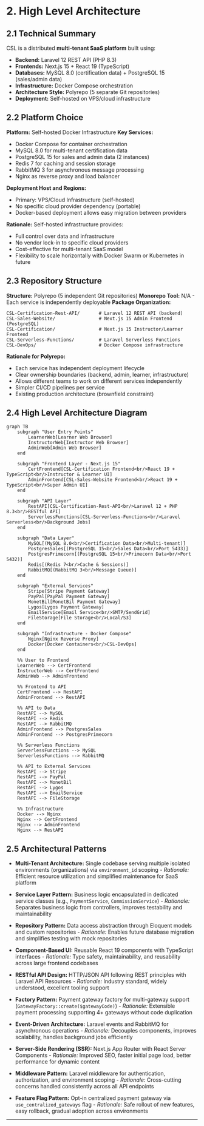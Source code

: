 # 2. High Level Architecture

## 2.1 Technical Summary

CSL is a distributed **multi-tenant SaaS platform** built using:
- **Backend:** Laravel 12 REST API (PHP 8.3)
- **Frontends:** Next.js 15 + React 19 (TypeScript)
- **Databases:** MySQL 8.0 (certification data) + PostgreSQL 15 (sales/admin data)
- **Infrastructure:** Docker Compose orchestration
- **Architecture Style:** Polyrepo (5 separate Git repositories)
- **Deployment:** Self-hosted on VPS/cloud infrastructure

## 2.2 Platform Choice

**Platform:** Self-hosted Docker Infrastructure
**Key Services:**
- Docker Compose for container orchestration
- MySQL 8.0 for multi-tenant certification data
- PostgreSQL 15 for sales and admin data (2 instances)
- Redis 7 for caching and session storage
- RabbitMQ 3 for asynchronous message processing
- Nginx as reverse proxy and load balancer

**Deployment Host and Regions:**
- Primary: VPS/Cloud Infrastructure (self-hosted)
- No specific cloud provider dependency (portable)
- Docker-based deployment allows easy migration between providers

**Rationale:** Self-hosted infrastructure provides:
- Full control over data and infrastructure
- No vendor lock-in to specific cloud providers
- Cost-effective for multi-tenant SaaS model
- Flexibility to scale horizontally with Docker Swarm or Kubernetes in future

## 2.3 Repository Structure

**Structure:** Polyrepo (5 independent Git repositories)
**Monorepo Tool:** N/A - Each service is independently deployable
**Package Organization:**
```
CSL-Certification-Rest-API/       # Laravel 12 REST API (backend)
CSL-Sales-Website/                # Next.js 15 Admin Frontend (PostgreSQL)
CSL-Certification/                # Next.js 15 Instructor/Learner Frontend
CSL-Serverless-Functions/         # Laravel Serverless Functions
CSL-DevOps/                       # Docker Compose infrastructure
```

**Rationale for Polyrepo:**
- Each service has independent deployment lifecycle
- Clear ownership boundaries (backend, admin, learner, infrastructure)
- Allows different teams to work on different services independently
- Simpler CI/CD pipelines per service
- Existing production architecture (brownfield constraint)

## 2.4 High Level Architecture Diagram

```mermaid
graph TB
    subgraph "User Entry Points"
        LearnerWeb[Learner Web Browser]
        InstructorWeb[Instructor Web Browser]
        AdminWeb[Admin Web Browser]
    end

    subgraph "Frontend Layer - Next.js 15"
        CertFrontend[CSL-Certification Frontend<br/>React 19 + TypeScript<br/>Instructor & Learner UI]
        AdminFrontend[CSL-Sales-Website Frontend<br/>React 19 + TypeScript<br/>Super Admin UI]
    end

    subgraph "API Layer"
        RestAPI[CSL-Certification-Rest-API<br/>Laravel 12 + PHP 8.3<br/>RESTful API]
        ServerlessFunctions[CSL-Serverless-Functions<br/>Laravel Serverless<br/>Background Jobs]
    end

    subgraph "Data Layer"
        MySQL[(MySQL 8.0<br/>Certification Data<br/>Multi-tenant)]
        PostgresSales[(PostgreSQL 15<br/>Sales Data<br/>Port 5433)]
        PostgresPrimecorn[(PostgreSQL 15<br/>Primecorn Data<br/>Port 5432)]
        Redis[(Redis 7<br/>Cache & Sessions)]
        RabbitMQ[(RabbitMQ 3<br/>Message Queue)]
    end

    subgraph "External Services"
        Stripe[Stripe Payment Gateway]
        PayPal[PayPal Payment Gateway]
        MonetBil[MonetBil Payment Gateway]
        Lygos[Lygos Payment Gateway]
        EmailService[Email Service<br/>SMTP/SendGrid]
        FileStorage[File Storage<br/>Local/S3]
    end

    subgraph "Infrastructure - Docker Compose"
        Nginx[Nginx Reverse Proxy]
        Docker[Docker Containers<br/>CSL-DevOps]
    end

    %% User to Frontend
    LearnerWeb --> CertFrontend
    InstructorWeb --> CertFrontend
    AdminWeb --> AdminFrontend

    %% Frontend to API
    CertFrontend --> RestAPI
    AdminFrontend --> RestAPI

    %% API to Data
    RestAPI --> MySQL
    RestAPI --> Redis
    RestAPI --> RabbitMQ
    AdminFrontend --> PostgresSales
    AdminFrontend --> PostgresPrimecorn

    %% Serverless Functions
    ServerlessFunctions --> MySQL
    ServerlessFunctions --> RabbitMQ

    %% API to External Services
    RestAPI --> Stripe
    RestAPI --> PayPal
    RestAPI --> MonetBil
    RestAPI --> Lygos
    RestAPI --> EmailService
    RestAPI --> FileStorage

    %% Infrastructure
    Docker --> Nginx
    Nginx --> CertFrontend
    Nginx --> AdminFrontend
    Nginx --> RestAPI
```

## 2.5 Architectural Patterns

- **Multi-Tenant Architecture:** Single codebase serving multiple isolated environments (organizations) via `environment_id` scoping - _Rationale:_ Efficient resource utilization and simplified maintenance for SaaS platform

- **Service Layer Pattern:** Business logic encapsulated in dedicated service classes (e.g., `PaymentService`, `CommissionService`) - _Rationale:_ Separates business logic from controllers, improves testability and maintainability

- **Repository Pattern:** Data access abstraction through Eloquent models and custom repositories - _Rationale:_ Enables future database migration and simplifies testing with mock repositories

- **Component-Based UI:** Reusable React 19 components with TypeScript interfaces - _Rationale:_ Type safety, maintainability, and reusability across large frontend codebases

- **RESTful API Design:** HTTP/JSON API following REST principles with Laravel API Resources - _Rationale:_ Industry standard, widely understood, excellent tooling support

- **Factory Pattern:** Payment gateway factory for multi-gateway support (`GatewayFactory::create($gatewayCode)`) - _Rationale:_ Extensible payment processing supporting 4+ gateways without code duplication

- **Event-Driven Architecture:** Laravel events and RabbitMQ for asynchronous operations - _Rationale:_ Decouples components, improves scalability, handles background jobs efficiently

- **Server-Side Rendering (SSR):** Next.js App Router with React Server Components - _Rationale:_ Improved SEO, faster initial page load, better performance for dynamic content

- **Middleware Pattern:** Laravel middleware for authentication, authorization, and environment scoping - _Rationale:_ Cross-cutting concerns handled consistently across all API endpoints

- **Feature Flag Pattern:** Opt-in centralized payment gateway via `use_centralized_gateways` flag - _Rationale:_ Safe rollout of new features, easy rollback, gradual adoption across environments

---

